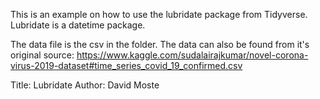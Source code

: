 This is an example on how to use the lubridate package from Tidyverse. Lubridate is a datetime package.

The data file is the csv in the folder. The data can also be found from it's original source: https://www.kaggle.com/sudalairajkumar/novel-corona-virus-2019-dataset#time_series_covid_19_confirmed.csv

Title: Lubridate
Author: David Moste